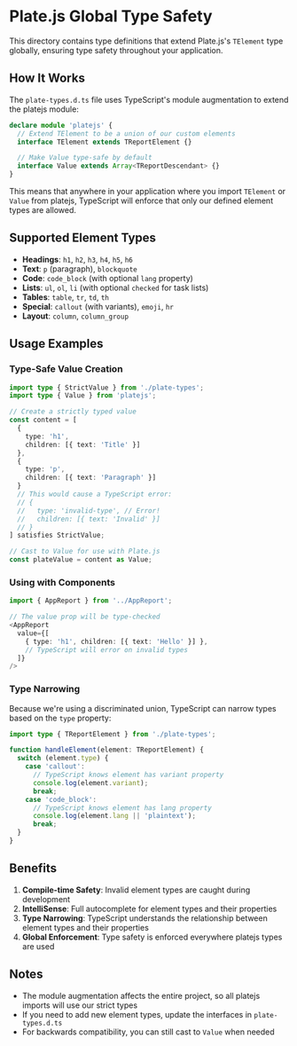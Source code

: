 # Plate.js Global Type Safety

This directory contains type definitions that extend Plate.js's `TElement` type globally, ensuring type safety throughout your application.

## How It Works

The `plate-types.d.ts` file uses TypeScript's module augmentation to extend the platejs module:

```typescript
declare module 'platejs' {
  // Extend TElement to be a union of our custom elements
  interface TElement extends TReportElement {}

  // Make Value type-safe by default
  interface Value extends Array<TReportDescendant> {}
}
```

This means that anywhere in your application where you import `TElement` or `Value` from platejs, TypeScript will enforce that only our defined element types are allowed.

## Supported Element Types

- **Headings**: `h1`, `h2`, `h3`, `h4`, `h5`, `h6`
- **Text**: `p` (paragraph), `blockquote`
- **Code**: `code_block` (with optional `lang` property)
- **Lists**: `ul`, `ol`, `li` (with optional `checked` for task lists)
- **Tables**: `table`, `tr`, `td`, `th`
- **Special**: `callout` (with variants), `emoji`, `hr`
- **Layout**: `column`, `column_group`

## Usage Examples

### Type-Safe Value Creation

```typescript
import type { StrictValue } from './plate-types';
import type { Value } from 'platejs';

// Create a strictly typed value
const content = [
  {
    type: 'h1',
    children: [{ text: 'Title' }]
  },
  {
    type: 'p',
    children: [{ text: 'Paragraph' }]
  }
  // This would cause a TypeScript error:
  // {
  //   type: 'invalid-type', // Error!
  //   children: [{ text: 'Invalid' }]
  // }
] satisfies StrictValue;

// Cast to Value for use with Plate.js
const plateValue = content as Value;
```

### Using with Components

```typescript
import { AppReport } from '../AppReport';

// The value prop will be type-checked
<AppReport
  value={[
    { type: 'h1', children: [{ text: 'Hello' }] },
    // TypeScript will error on invalid types
  ]}
/>
```

### Type Narrowing

Because we're using a discriminated union, TypeScript can narrow types based on the `type` property:

```typescript
import type { TReportElement } from './plate-types';

function handleElement(element: TReportElement) {
  switch (element.type) {
    case 'callout':
      // TypeScript knows element has variant property
      console.log(element.variant);
      break;
    case 'code_block':
      // TypeScript knows element has lang property
      console.log(element.lang || 'plaintext');
      break;
  }
}
```

## Benefits

1. **Compile-time Safety**: Invalid element types are caught during development
2. **IntelliSense**: Full autocomplete for element types and their properties
3. **Type Narrowing**: TypeScript understands the relationship between element types and their properties
4. **Global Enforcement**: Type safety is enforced everywhere platejs types are used

## Notes

- The module augmentation affects the entire project, so all platejs imports will use our strict types
- If you need to add new element types, update the interfaces in `plate-types.d.ts`
- For backwards compatibility, you can still cast to `Value` when needed
